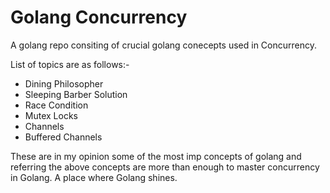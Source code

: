 # Golang Concurrency
A golang repo consiting of crucial golang conecepts used in Concurrency. 

List of topics are as follows:-  

- Dining Philosopher
- Sleeping Barber Solution
- Race Condition
- Mutex Locks
- Channels
- Buffered Channels

These are in my opinion some of the most imp concepts of golang and referring the above concepts are more than enough to master concurrency in Golang. A place where Golang shines.
